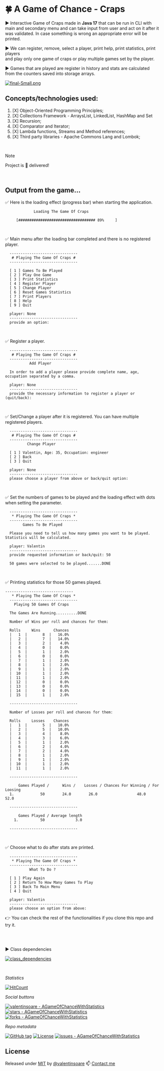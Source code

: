 # :four_leaf_clover: A Game of Chance - Craps

:arrow_forward: Interactive Game of Craps made in **Java 17** that can be run in CLI with main and secondary menu 
and can take input from user and act on it after it was validated. In case something is wrong an appropriate error
will be printed.

:arrow_forward: We can register, remove, select a player, print help, print statistics, print players  
and play only one game of craps or play multiple games set by the player.

:arrow_forward: Games that are played are register in history and stats are calculated from the counters saved into storage arrays.

[![final-Small.png](https://i.postimg.cc/DfLpz7ky/final-Small.png)](https://moviesondemand.io)

## Concepts/technologies used:
1. [X] Object-Oriented Programming Principles;
2. [X] Collections Framework - ArraysList, LinkedList, HashMap and Set
3. [X] Recursion;
4. [X] Comparator and Iterator;
5. [X] Lambda functions, Streams and Method references;
6. [X] Third party libraries - Apache Commons Lang and Lombok;

<br>

> [!NOTE]
> Project is :100: delivered!

<br>

## Output from the game...

:white_check_mark: Here is the loading effect (progress bar) when starting the application.

```
             Loading The Game Of Craps 

     [################################### 89%     ]
```

<br>

:white_check_mark: Main menu after the loading bar completed and there is no registered player.

```
  -------------------------------
   # Playing The Game Of Craps # 
  -------------------------------

  [ 1 ] Games To Be Played 
  [ 2 ] Play One Game 
  [ 3 ] Print Statistics 
  [ 4 ] Register Player 
  [ 5 ] Change Player 
  [ 6 ] Reset Games Statistics 
  [ 7 ] Print Players 
  [ 8 ] Help 
  [ 9 ] Quit 

  player: None
  -------------------------------
  provide an option: 
```

<br>

:white_check_mark: Register a player.

```
  -------------------------------
   # Playing The Game Of Craps # 
  -------------------------------
           Add Player

  In order to add a player please provide complete name, age, occupation separated by a comma.

  player: None
  -------------------------------
  provide the necessary information to register a player or (quit/back): 
```

<br>

:white_check_mark: Set/Change a player after it is registered. You can have multiple registered players.

```
  -------------------------------
   # Playing The Game Of Craps # 
  -------------------------------
          Change Player

  [ 1 ] Valentin, Age: 35, Occupation: engineer
  [ 2 ] Back
  [ 3 ] Quit

  player: None
  -------------------------------
  please choose a player from above or back/quit option: 
```

<br>

:white_check_mark: Set the numbers of games to be played and the loading effect with dots when setting the parameter.

```
  -------------------------------
   * Playing The Game Of Craps * 
  -------------------------------
        Games To Be Played

  Please you need to tell us how many games you want to be played. Statistics will be calculated. 

  player: Valentin
  -------------------------------
  provide requested information or back/quit: 50

  50 games were selected to be played.......DONE
```

<br>

:white_check_mark: Printing statistics for those 50 games played.

```
-------------------------------
   * Playing The Game Of Craps * 
  -------------------------------
    Playing 50 Games Of Craps

  The Games Are Running..........DONE

  Number of Wins per roll and chances for them: 

  Rolls     Wins      Chances   
  |   1  |       8  |   16.0% 
  |   2  |       7  |   14.0% 
  |   3  |       2  |    4.0% 
  |   4  |       0  |    0.0% 
  |   5  |       1  |    2.0% 
  |   6  |       0  |    0.0% 
  |   7  |       1  |    2.0% 
  |   8  |       1  |    2.0% 
  |   9  |       1  |    2.0% 
  |  10  |       1  |    2.0% 
  |  11  |       1  |    2.0% 
  |  12  |       0  |    0.0% 
  |  13  |       0  |    0.0% 
  |  14  |       0  |    0.0% 
  |  15  |       1  |    2.0% 

  -------------------------------

  Number of Losses per roll and chances for them: 

  Rolls     Losses    Chances   
  |   1  |       5  |   10.0% 
  |   2  |       5  |   10.0% 
  |   3  |       4  |    8.0% 
  |   4  |       3  |    6.0% 
  |   5  |       1  |    2.0% 
  |   6  |       2  |    4.0% 
  |   7  |       2  |    4.0% 
  |   8  |       1  |    2.0% 
  |   9  |       1  |    2.0% 
  |  10  |       1  |    2.0% 
  |  11  |       1  |    2.0% 

  -------------------------------

      Games Played /      Wins /    Losses / Chances For Winning / For Loosing
  1.            50        24.0        26.0                  48.0          52.0

  -------------------------------

      Games Played / Average length
    1.          50              3.0

  -------------------------------
```

<br>

:white_check_mark: Choose what to do after stats are printed.
```
  -------------------------------
   * Playing The Game Of Craps * 
  -------------------------------
           What To Do ?

  [ 1 ] Play Again 
  [ 2 ] Return To How Many Games To Play 
  [ 3 ] Back To Main Menu 
  [ 4 ] Quit 

  player: Valentin
  -------------------------------
  please choose an option from above: 
```

:point_right: You can check the rest of the functionalities if you clone this repo and try it.

<br>

<br>

:arrow_forward: Class dependencies 

[![class_dependencies](https://i.postimg.cc/4NJdztNN/Screenshot-from-2023-12-13-02-12-24.png)](moviesondemand.io)

<br>

_Statistics_

[![HitCount](https://hits.dwyl.com/valentinsoare//AGameOfChanceWithStatistics.svg?style=flat-square&show=unique)](http://hits.dwyl.com/valentinsoare//AGameOfChanceWithStatistics)

_Social buttons_

[![valentinsoare - AGameOfChanceWithStatistics](https://img.shields.io/static/v1?label=valentinsoare&message=AGameOfChanceWithStatistics&color=green&logo=github)](https://github.com/valentinsoare/AGameOfChanceWithStatistics "Go to GitHub repo")
[![stars - AGameOfChanceWithStatistics](https://img.shields.io/github/stars/valentinsoare/AGameOfChanceWithStatistics?style=social)](https://github.com/valentinsoare/AGameOfChanceWithStatistics)
[![forks - AGameOfChanceWithStatistics](https://img.shields.io/github/forks/valentinsoare/AGameOfChanceWithStatistics?style=social)](https://github.com/valentinsoare/AGameOfChanceWithStatistics)

_Repo metadata_

[![GitHub tag](https://img.shields.io/github/tag/valentinsoare/AGameOfChanceWithStatistics?include_prereleases=&sort=semver&color=green)](https://github.com/valentinsoare/AGameOfChanceWithStatistics/releases/)
[![License](https://img.shields.io/badge/License-Apache-green)](#license)
[![issues - AGameOfChanceWithStatistics](https://img.shields.io/github/issues/valentinsoare/AGameOfChanceWithStatistics)](https://github.com/valentinsoare/AGameOfChanceWithStatistics/issues)


## License

Released under [MIT](/LICENSE) by [@valentinsoare](https://github.com/valentinsoare)
:mailbox: [Contact me](soarevalentinn@gmail.com "Contact me at soarevalentinn@gmail.com")
